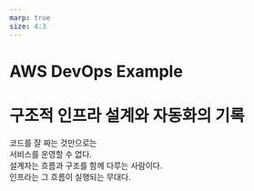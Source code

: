 ```yaml
---
marp: true
size: 4:3
---
```


# AWS DevOps Example  
# 구조적 인프라 설계와 자동화의 기록

코드를 잘 짜는 것만으로는  
서비스를 운영할 수 없다.  
설계자는 흐름과 구조를 함께 다루는 사람이다.  
인프라는 그 흐름이 실행되는 무대다.
